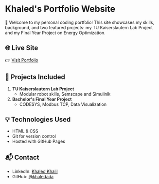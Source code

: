 # Khaled's Portfolio Website

🚀 Welcome to my personal coding portfolio! This site showcases my skills, background, and two featured projects: my TU Kaiserslautern Lab Project and my Final Year Project on Energy Optimization.

## 🌐 Live Site
👉 [Visit Portfolio](https://khaledada.github.io/My-Portfolio/)

## 📁 Projects Included
1. **TU Kaiserslautern Lab Project**
   - Modular robot skills, Semscape and Simulinik
2. **Bachelor's Final Year Project**
   - CODESYS, Modbus TCP, Data Visualization

## 💡 Technologies Used
- HTML & CSS
- Git for version control
- Hosted with GitHub Pages

## 📬 Contact
- LinkedIn: [Khaled Khalil](https://www.linkedin.com/in/khaled-khalil-128041189/)
- GitHub: [@khaledada](https://github.com/khaledada)

